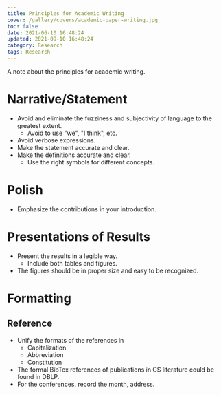 ```yaml
---
title: Principles for Academic Writing
cover: /gallery/covers/academic-paper-writing.jpg
toc: false
date: 2021-06-10 16:48:24
updated: 2021-09-10 16:48:24
category: Research
tags: Research
---
```

<!-- omit in toc -->

A note about the principles for academic writing. 

<!-- more -->

# Narrative/Statement

- Avoid and eliminate the fuzziness and subjectivity of language to the greatest extent.
   -  Avoid to use "we", "I think", etc.
- Avoid verbose expressions.
- Make the statement accurate and clear.
- Make the definitions accurate and clear.
  - Use the right symbols for different concepts.

# Polish

- Emphasize the contributions in your introduction.

# Presentations of Results

- Present the results in a legible way.
  - Include both tables and figures.
- The figures should be in proper size and easy to be recognized.

# Formatting

## Reference

- Unify the formats of the references in
  - Capitalization
  - Abbreviation
  - Constitution
- The formal BibTex references of publications in CS literature could be found in DBLP.
- For the conferences, record the month, address.